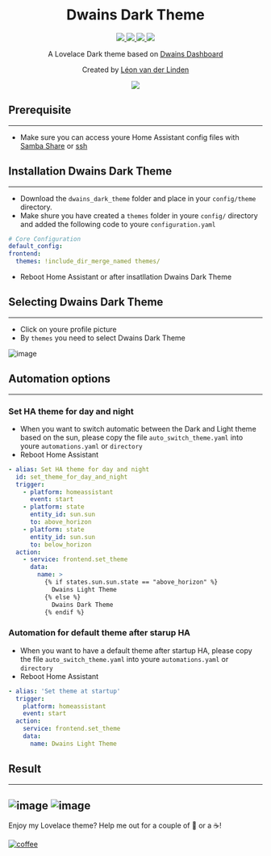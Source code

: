 <h1 align="center">Dwains Dark Theme</h1> 


<p align="center">
  <a href="https://github.com/LRvdLinden/dwains_dark_theme">
    <img src="https://img.shields.io/github/v/release/LRvdLinden/dwains_dark_theme" />
  </a>
      <a href="https://github.com/LRvdLinden/dwains_dark_theme">
    <img src="https://img.shields.io/github/downloads/LRvdLinden/dwains_dark_theme/latest/total?color=purple&label=%20release%20Downloads" />
  </a>
    <a href="https://github.com/LRvdLinden/">
    <img src="https://img.shields.io/github/followers/LRvdLinden?style=social" />
  </a>
    </a>
    <a href="https://discord.gg/7yt64uX">
    <img src="https://img.shields.io/discord/688401603811999885" />
  </a>
</p>

<p align="center">A Lovelace Dark theme based on <a href=https://github.com/dwainscheeren/dwains-lovelace-dashboard>Dwains Dashboard</a></p>
<p align="center">Created by <a href="https://github.com/LRvdLinden">Léon van der Linden</a></p> 

<p align="center">
  <img src="https://user-images.githubusercontent.com/77990847/114923935-b312c200-9e2d-11eb-81b2-3ae17998b3dd.png" />
</p>


## Prerequisite
---
- Make sure you can access youre Home Assistant config files with [Samba Share](https://www.youtube.com/watch?v=udqY2CYzYGk) or [ssh](https://community.home-assistant.io/t/home-assistant-community-add-on-ssh-web-terminal/33820)


## Installation Dwains Dark Theme
---
- Download the `dwains_dark_theme` folder and place in your `config/theme` directory.
- Make shure you have created a `themes` folder in youre `config/` directory and added the following code to youre `configuration.yaml`
```yaml
# Core Configuration
default_config:
frontend:
  themes: !include_dir_merge_named themes/
```
- Reboot Home Assistant or after insatllation Dwains Dark Theme

## Selecting Dwains Dark Theme
---
- Click on youre profile picture
- By `themes` you need to select Dwains Dark Theme 

![image](https://user-images.githubusercontent.com/77990847/114926311-7bf1e000-9e30-11eb-8193-d669545a642d.png)

## Automation options
---
### Set HA theme for day and night
- When you want to switch automatic between the Dark and Light theme based on the sun, please copy the file `auto_switch_theme.yaml` into youre `automations.yaml` or `directory`
- Reboot Home Assistant
```yaml
- alias: Set HA theme for day and night
  id: set_theme_for_day_and_night
  trigger:
    - platform: homeassistant
      event: start
    - platform: state
      entity_id: sun.sun
      to: above_horizon
    - platform: state
      entity_id: sun.sun
      to: below_horizon
  action:
    - service: frontend.set_theme
      data:
        name: >
          {% if states.sun.sun.state == "above_horizon" %}
            Dwains Light Theme
          {% else %}
            Dwains Dark Theme
          {% endif %}
```
### Automation for default theme after starup HA
- When you want to have a default theme after startup HA, please copy the file `auto_switch_theme.yaml` into youre `automations.yaml` or `directory`
- Reboot Home Assistant
```yaml
- alias: 'Set theme at startup'
  trigger:
    platform: homeassistant
    event: start
  action:
    service: frontend.set_theme
    data:
      name: Dwains Light Theme
```

## Result
---
![image](https://user-images.githubusercontent.com/77990847/114926388-91670a00-9e30-11eb-8747-570b62393dc8.png)
![image](https://user-images.githubusercontent.com/77990847/114923935-b312c200-9e2d-11eb-81b2-3ae17998b3dd.png)
---
Enjoy my Lovelace theme? Help me out for a couple of :beers: or a :coffee:!

[![coffee](https://www.buymeacoffee.com/assets/img/custom_images/black_img.png)](https://www.buymeacoffee.com/LRvdLinden)
